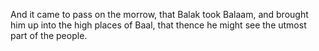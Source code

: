 And it came to pass on the morrow, that Balak took Balaam, and brought him up into the high places of Baal, that thence he might see the utmost part of the people.
